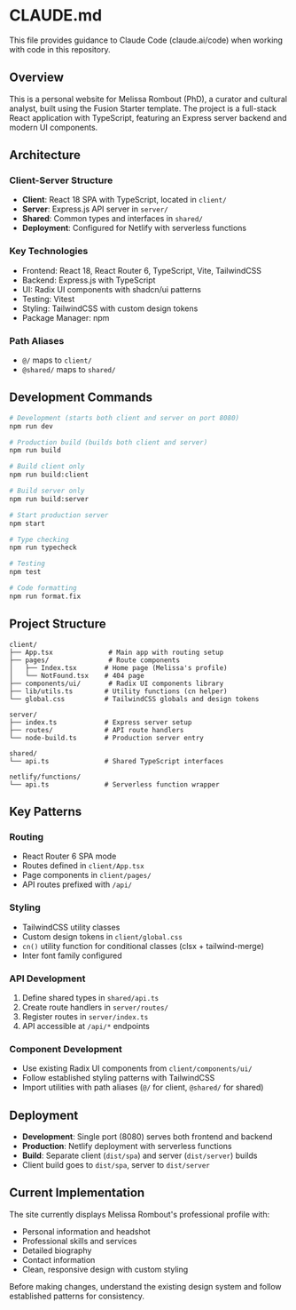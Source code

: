 # CLAUDE.md

This file provides guidance to Claude Code (claude.ai/code) when working with code in this repository.

## Overview

This is a personal website for Melissa Rombout (PhD), a curator and cultural analyst, built using the Fusion Starter template. The project is a full-stack React application with TypeScript, featuring an Express server backend and modern UI components.

## Architecture

### Client-Server Structure
- **Client**: React 18 SPA with TypeScript, located in `client/`
- **Server**: Express.js API server in `server/`
- **Shared**: Common types and interfaces in `shared/`
- **Deployment**: Configured for Netlify with serverless functions

### Key Technologies
- Frontend: React 18, React Router 6, TypeScript, Vite, TailwindCSS
- Backend: Express.js with TypeScript
- UI: Radix UI components with shadcn/ui patterns
- Testing: Vitest
- Styling: TailwindCSS with custom design tokens
- Package Manager: npm

### Path Aliases
- `@/` maps to `client/`
- `@shared/` maps to `shared/`

## Development Commands

```bash
# Development (starts both client and server on port 8080)
npm run dev

# Production build (builds both client and server)
npm run build

# Build client only
npm run build:client

# Build server only  
npm run build:server

# Start production server
npm start

# Type checking
npm run typecheck

# Testing
npm test

# Code formatting
npm run format.fix
```

## Project Structure

```
client/
├── App.tsx              # Main app with routing setup
├── pages/               # Route components
│   ├── Index.tsx       # Home page (Melissa's profile)
│   └── NotFound.tsx    # 404 page
├── components/ui/       # Radix UI components library
├── lib/utils.ts        # Utility functions (cn helper)
└── global.css          # TailwindCSS globals and design tokens

server/
├── index.ts            # Express server setup
├── routes/             # API route handlers
└── node-build.ts       # Production server entry

shared/
└── api.ts              # Shared TypeScript interfaces

netlify/functions/
└── api.ts              # Serverless function wrapper
```

## Key Patterns

### Routing
- React Router 6 SPA mode
- Routes defined in `client/App.tsx`
- Page components in `client/pages/`
- API routes prefixed with `/api/`

### Styling
- TailwindCSS utility classes
- Custom design tokens in `client/global.css`
- `cn()` utility function for conditional classes (clsx + tailwind-merge)
- Inter font family configured

### API Development
1. Define shared types in `shared/api.ts`
2. Create route handlers in `server/routes/`
3. Register routes in `server/index.ts`
4. API accessible at `/api/*` endpoints

### Component Development
- Use existing Radix UI components from `client/components/ui/`
- Follow established styling patterns with TailwindCSS
- Import utilities with path aliases (`@/` for client, `@shared/` for shared)

## Deployment

- **Development**: Single port (8080) serves both frontend and backend
- **Production**: Netlify deployment with serverless functions
- **Build**: Separate client (`dist/spa`) and server (`dist/server`) builds
- Client build goes to `dist/spa`, server to `dist/server`

## Current Implementation

The site currently displays Melissa Rombout's professional profile with:
- Personal information and headshot
- Professional skills and services
- Detailed biography
- Contact information
- Clean, responsive design with custom styling

Before making changes, understand the existing design system and follow established patterns for consistency.
